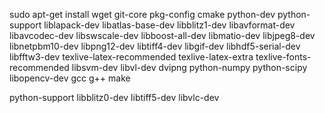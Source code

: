 sudo apt-get install wget git-core pkg-config cmake python-dev python-support liblapack-dev libatlas-base-dev libblitz1-dev libavformat-dev libavcodec-dev libswscale-dev libboost-all-dev libmatio-dev libjpeg8-dev libnetpbm10-dev libpng12-dev libtiff4-dev libgif-dev libhdf5-serial-dev libfftw3-dev texlive-latex-recommended texlive-latex-extra texlive-fonts-recommended libsvm-dev libvl-dev dvipng python-numpy python-scipy libopencv-dev gcc g++ make

python-support
libblitz0-dev
libtiff5-dev
libvlc-dev